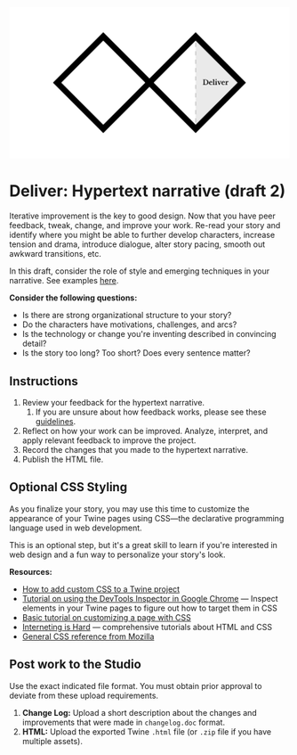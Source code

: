 ![Double Diamond Deliver Phase graphic](/assets/dd-process-deliver-1200px@2x.png)

# Deliver: Hypertext narrative (draft 2)

Iterative improvement is the key to good design. Now that you have peer feedback, tweak, change, and improve your work. Re-read your story and identify where you might be able to further develop characters, increase tension and drama, introduce dialogue, alter story pacing, smooth out awkward transitions, etc.

In this draft, consider the role of style and emerging techniques in your narrative. See examples [here](https://ipfs.io/ipfs/QmXoypizjW3WknFiJnKLwHCnL72vedxjQkDDP1mXWo6uco/wiki/List_of_narrative_techniques.html).

**Consider the following questions:**

* Is there are strong organizational structure to your story? 
* Do the characters have motivations, challenges, and arcs? 
* Is the technology or change you're inventing described in convincing detail?
* Is the story too long? Too short? Does every sentence matter?

## Instructions

1. Review your feedback for the hypertext narrative.
   1. If you are unsure about how feedback works, please see these [guidelines](/toolkit/feedback-and-critique.md).
2. Reflect on how your work can be improved. Analyze, interpret, and apply relevant feedback to improve the project.
3. Record the changes that you made to the hypertext narrative.
4. Publish the HTML file.

## Optional CSS Styling 

As you finalize your story, you may use this time to customize the appearance of your Twine pages using CSS—the declarative programming language used in web development. 

This is an optional step, but it's a great skill to learn if you're interested in web design and a fun way to personalize your story's look.

**Resources:**

* [How to add custom CSS to a Twine project](http://twinery.org/wiki/twine2:change_the_font_colors_or_appearance)
* [Tutorial on using the DevTools Inspector in Google Chrome](https://developers.google.com/web/tools/chrome-devtools/css/) — Inspect elements in your Twine pages to figure out how to target them in CSS 
* [Basic tutorial on customizing a page with CSS](https://developers.google.com/web/tools/chrome-devtools/beginners/css)
* [Interneting is Hard](https://internetingishard.com/html-and-css/)
  — comprehensive tutorials about HTML and CSS
* [General CSS reference from Mozilla](https://developer.mozilla.org/en-US/docs/Learn/CSS/Introduction_to_CSS)





## Post work to the Studio

Use the exact indicated file format. You must obtain prior approval to deviate from these upload requirements.

1. **Change Log:** Upload a short description about the changes and improvements that were made in `changelog.doc` format.
2. **HTML:** Upload the exported Twine `.html` file \(or `.zip` file if you have multiple assets\).



